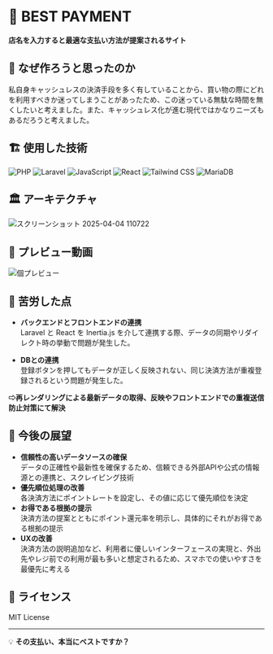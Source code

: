 # 🏦 BEST PAYMENT

**店名を入力すると最適な支払い方法が提案されるサイト**

## 🎯 なぜ作ろうと思ったのか
私自身キャッシュレスの決済手段を多く有していることから、買い物の際にどれを利用すべきか迷ってしまうことがあったため、この迷っている無駄な時間を無くしたいと考えました。また、キャッシュレス化が進む現代ではかなりニーズもあるだろうと考えました。


## 🏗️ 使用した技術
![PHP](https://img.shields.io/badge/PHP-777BB4?style=for-the-badge&logo=php&logoColor=white)
![Laravel](https://img.shields.io/badge/Laravel-FF2D20?style=for-the-badge&logo=laravel&logoColor=white)
![JavaScript](https://img.shields.io/badge/JavaScript-F7DF1E?style=for-the-badge&logo=javascript&logoColor=black)
![React](https://img.shields.io/badge/React-61DAFB?style=for-the-badge&logo=react&logoColor=white)
![Tailwind CSS](https://img.shields.io/badge/TailwindCSS-38B2AC?style=for-the-badge&logo=tailwind-css&logoColor=white)
![MariaDB](https://img.shields.io/badge/MariaDB-003545?style=for-the-badge&logo=mariadb&logoColor=white)


## 🏛️ アーキテクチャ
![スクリーンショット 2025-04-04 110722](https://github.com/user-attachments/assets/67159c09-36e5-46e8-9fd3-d91b7003ef1b)

## 🎥 プレビュー動画
![個プレビュー](https://github.com/user-attachments/assets/f4e7f387-83c6-4704-915a-5a4e78937ade)


## 🤯 苦労した点
- **バックエンドとフロントエンドの連携**  
Laravel と React を Inertia.js を介して連携する際、データの同期やリダイレクト時の挙動で問題が発生した。

- **DBとの連携**  
登録ボタンを押してもデータが正しく反映されない、同じ決済方法が重複登録されるという問題が発生した。

**⇨再レンダリングによる最新データの取得、反映やフロントエンドでの重複送信防止対策にて解決**


## 🚀 今後の展望
- **信頼性の高いデータソースの確保**  
データの正確性や最新性を確保するため、信頼できる外部APIや公式の情報源との連携と、スクレイピング技術
- **優先順位処理の改善**  
各決済方法にポイントレートを設定し、その値に応じて優先順位を決定
- **お得である根拠の提示**  
決済方法の提案とともにポイント還元率を明示し、具体的にそれがお得である根拠の提示
- **UXの改善**  
決済方法の説明追加など、利用者に優しいインターフェースの実現と、外出先やレジ前での利用が最も多いと想定されるため、スマホでの使いやすさを最優先に考える



## 📜 ライセンス
MIT License

---
💡 **その支払い、本当にベストですか？**
